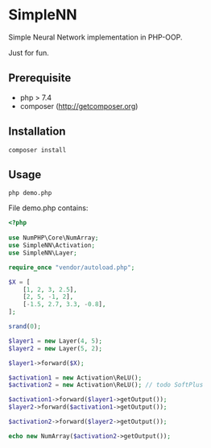 # SimpleNN

Simple Neural Network implementation in PHP-OOP.

Just for fun.

## Prerequisite
* php > 7.4
* composer (http://getcomposer.org)

## Installation

```shell
composer install
```

## Usage

``` shell
php demo.php
```

File demo.php contains:
```php
<?php
 
use NumPHP\Core\NumArray;
use SimpleNN\Activation;
use SimpleNN\Layer;

require_once "vendor/autoload.php";

$X = [
    [1, 2, 3, 2.5],
    [2, 5, -1, 2],
    [-1.5, 2.7, 3.3, -0.8],
];

srand(0);

$layer1 = new Layer(4, 5);
$layer2 = new Layer(5, 2);

$layer1->forward($X);

$activation1 = new Activation\ReLU();
$activation2 = new Activation\ReLU(); // todo SoftPlus

$activation1->forward($layer1->getOutput());
$layer2->forward($activation1->getOutput());

$activation2->forward($layer2->getOutput());

echo new NumArray($activation2->getOutput());
```